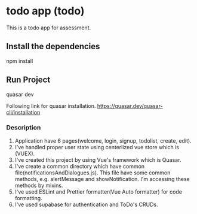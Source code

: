 # todo app (todo)
This is a todo app for assessment.


## Install the dependencies
npm install

## Run Project
quasar dev

Following link for quasar installation.
https://quasar.dev/quasar-cli/installation

### Description
1. Application have 6 pages(welcome, login, signup, todolist, create, edit).
2. I've handled proper user state using centerlized vue store which is (VUEX).
3. I've created this project by using Vue's framework which is Quasar.
4. I've create a common directory which have common file(notificationsAndDialogues.js). This file have some common methods, e.g. alertMessage and showNotification. I'm accessing these methods by mixins.
5. I've used ESLint and Prettier formatter(Vue Auto formatter) for code formatting.
6. I've used supabase for authentication and ToDo's CRUDs.
